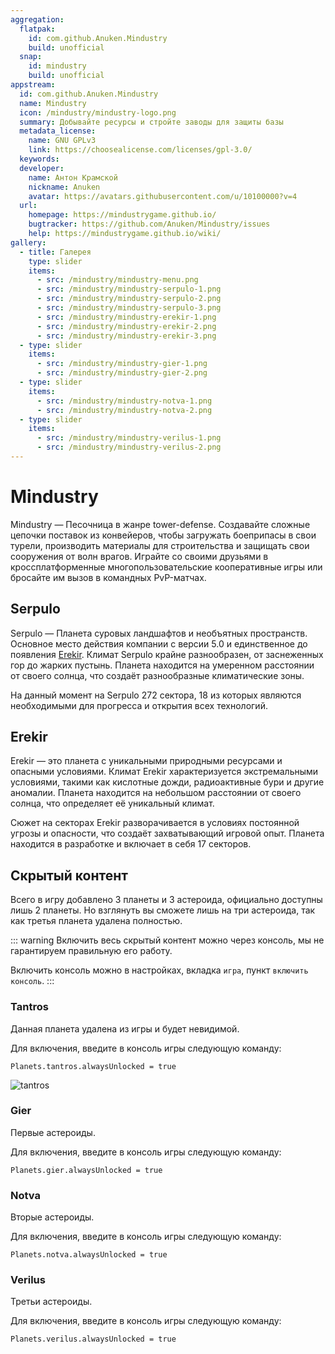```yaml
---
aggregation:
  flatpak:
    id: com.github.Anuken.Mindustry
    build: unofficial
  snap:
    id: mindustry
    build: unofficial
appstream:
  id: com.github.Anuken.Mindustry
  name: Mindustry
  icon: /mindustry/mindustry-logo.png
  summary: Добывайте ресурсы и стройте заводы для защиты базы
  metadata_license:
    name: GNU GPLv3
    link: https://choosealicense.com/licenses/gpl-3.0/
  keywords:
  developer:
    name: Антон Крамской
    nickname: Anuken
    avatar: https://avatars.githubusercontent.com/u/10100000?v=4
  url:
    homepage: https://mindustrygame.github.io/
    bugtracker: https://github.com/Anuken/Mindustry/issues
    help: https://mindustrygame.github.io/wiki/
gallery:
  - title: Галерея
    type: slider
    items:
      - src: /mindustry/mindustry-menu.png
      - src: /mindustry/mindustry-serpulo-1.png
      - src: /mindustry/mindustry-serpulo-2.png
      - src: /mindustry/mindustry-serpulo-3.png
      - src: /mindustry/mindustry-erekir-1.png
      - src: /mindustry/mindustry-erekir-2.png
      - src: /mindustry/mindustry-erekir-3.png
  - type: slider
    items:
      - src: /mindustry/mindustry-gier-1.png
      - src: /mindustry/mindustry-gier-2.png
  - type: slider
    items:
      - src: /mindustry/mindustry-notva-1.png
      - src: /mindustry/mindustry-notva-2.png
  - type: slider
    items:
      - src: /mindustry/mindustry-verilus-1.png
      - src: /mindustry/mindustry-verilus-2.png
---
```


# Mindustry

Mindustry — Песочница в жанре tower-defense. Создавайте сложные цепочки поставок из конвейеров, чтобы загружать боеприпасы в свои турели, производить материалы для строительства и защищать свои сооружения от волн врагов. Играйте со своими друзьями в кроссплатформенные многопользовательские кооперативные игры или бросайте им вызов в командных PvP-матчах.

<AGWGallery />

<!--@include: @apps/.parts/install/content-flatpak.md-->
<!--@include: @apps/.parts/install/content-snap.md-->

## Serpulo

Serpulo — Планета суровых ландшафтов и необъятных пространств. Основное место действия компании с версии 5.0 и единственное до появления [Erekir](#erekir). Климат Serpulo крайне разнообразен, от заснеженных гор до жарких пустынь. Планета находится на умеренном расстоянии от своего солнца, что создаёт разнообразные климатические зоны.

На данный момент на Serpulo 272 сектора, 18 из которых являются необходимыми для прогресса и открытия всех технологий.

## Erekir

Erekir — это планета с уникальными природными ресурсами и опасными условиями. Климат Erekir характеризуется экстремальными условиями, такими как кислотные дожди, радиоактивные бури и другие аномалии. Планета находится на небольшом расстоянии от своего солнца, что определяет её уникальный климат.

Сюжет на секторах Erekir разворачивается в условиях постоянной угрозы и опасности, что создаёт захватывающий игровой опыт. Планета находится в разработке и включает в себя 17 секторов.

## Скрытый контент

Всего в игру добавлено 3 планеты и 3 астероида, официально доступны лишь 2 планеты. Но взглянуть вы сможете лишь на три астероида, так как третья планета удалена полностью.

::: warning
Включить весь скрытый контент можно через консоль, мы не гарантируем правильную его работу.

Включить консоль можно в настройках, вкладка `игра`, пункт `включить консоль`.
:::

### Tantros

Данная планета удалена из игры и будет невидимой.

Для включения, введите в консоль игры следующую команду:

```
Planets.tantros.alwaysUnlocked = true
```

![tantros](/mindustry/mindustry-tantros.png)

### Gier

Первые астероиды.

Для включения, введите в консоль игры следующую команду:

```
Planets.gier.alwaysUnlocked = true
```

<AGWGallery id=1 />


### Notva

Вторые астероиды.

Для включения, введите в консоль игры следующую команду:

```
Planets.notva.alwaysUnlocked = true
```

<AGWGallery id=2 />

### Verilus

Третьи астероиды.

Для включения, введите в консоль игры следующую команду:

```
Planets.verilus.alwaysUnlocked = true
```

<AGWGallery id=3 />


